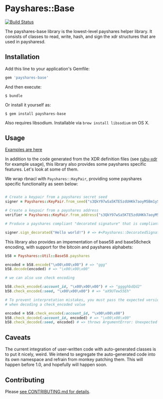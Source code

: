 # Payshares::Base

[![Build Status](https://travis-ci.org/payshares/ruby-payshares-base.svg)](https://travis-ci.org/payshares/ruby-payshares-base)

The payshares-base library is the lowest-level payshares helper library.  It consists of classes
to read, write, hash, and sign the xdr structures that are used in paysharesd.

## Installation

Add this line to your application's Gemfile:

```ruby
gem 'payshares-base'
```

And then execute:

    $ bundle

Or install it yourself as:

    $ gem install payshares-base

Also requires libsodium. Installable via `brew install libsodium` on OS X.

## Usage

[Examples are here](examples)

In addition to the code generated from the XDR definition files (see [ruby-xdr](https://github.com/payshares/ruby-xdr) for example usage), this library also provides some payshares specific features.  Let's look at some of them.

We wrap rbnacl with `Payshares::KeyPair`, providing some payshares specific functionality as seen below:

```ruby

# Create a keypair from a payshares secret seed
signer = Payshares::KeyPair.from_seed("s3QkY97wSa5KTE5zdUHKk7aoyM5Bm1ySzV7bgkCdRLpGK7ptRu6")

# Create a keypair from a payshares address
verifier = Payshares::KeyPair.from_address("s3QkY97wSa5KTE5zdUHKk7aoyM5Bm1ySzV7bgkCdRLpGK7ptRu6")

# Produce a payshares compliant "decorated signature" that is compliant with payshares transactions

signer.sign_decorated("Hello world!") # => #<Payshares::DecoratedSignature ...>

```

This library also provides an impementation of base58 and base58check encoding, with support for the bitcoin and payshares alphabets:

```ruby
b58 = Payshares::Util::Base58.payshares

encoded = b58.encode("\x00\x00\x00") # => "ggg"
b58.decode(encoded) # => "\x00\x00\x00"

# we can also use check encoding

b58.check_encode(:account_id, "\x00\x00\x00") # => "gggghbdQd2"
b58.check_encode(:seed, "\x00\x00\x00") # => "aX9UTew55Eh"

# To prevent interpretation mistakes, you must pass the expected version byte
# when decoding a check_encoded value

encoded = b58.check_encode(:account_id, "\x00\x00\x00")
b58.check_decode(:account_id, encoded) # => "\x00\x00\x00"
b58.check_decode(:seed, encoded) # => throws ArgumentError: Unexpected version: :account_id

```

## Caveats

The current integration of user-written code with auto-generated classes is to put it nicely, weird.  We intend to segregate the auto-generated code into its own namespace and refrain from monkey patching them.  This will happen before 1.0, and hopefully will happen soon.

## Contributing

Please [see CONTRIBUTING.md for details](CONTRIBUTING.md).

